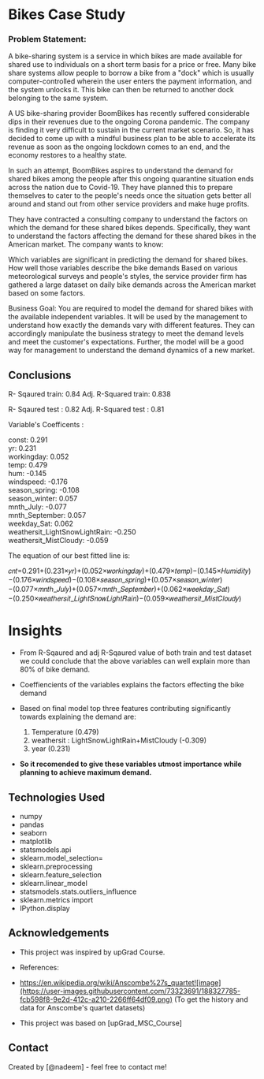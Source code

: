 # Bikes Case Study

### Problem Statement:
A bike-sharing system is a service in which bikes are made available for shared use to individuals on a short term basis for a price or free. Many bike share systems allow people to borrow a bike from a "dock" which is usually computer-controlled wherein the user enters the payment information, and the system unlocks it. This bike can then be returned to another dock belonging to the same system.


A US bike-sharing provider BoomBikes has recently suffered considerable dips in their revenues due to the ongoing Corona pandemic. The company is finding it very difficult to sustain in the current market scenario. So, it has decided to come up with a mindful business plan to be able to accelerate its revenue as soon as the ongoing lockdown comes to an end, and the economy restores to a healthy state. 


In such an attempt, BoomBikes aspires to understand the demand for shared bikes among the people after this ongoing quarantine situation ends across the nation due to Covid-19. They have planned this to prepare themselves to cater to the people's needs once the situation gets better all around and stand out from other service providers and make huge profits.


They have contracted a consulting company to understand the factors on which the demand for these shared bikes depends. Specifically, they want to understand the factors affecting the demand for these shared bikes in the American market. The company wants to know:

Which variables are significant in predicting the demand for shared bikes.
How well those variables describe the bike demands
Based on various meteorological surveys and people's styles, the service provider firm has gathered a large dataset on daily bike demands across the American market based on some factors. 


Business Goal:
You are required to model the demand for shared bikes with the available independent variables. It will be used by the management to understand how exactly the demands vary with different features. They can accordingly manipulate the business strategy to meet the demand levels and meet the customer's expectations. Further, the model will be a good way for management to understand the demand dynamics of a new market. 

## Conclusions
R- Sqaured train: 0.84 Adj. R-Squared train: 0.838

R- Sqaured test : 0.82 Adj. R-Squared test : 0.81

Variable's Coefficents :

const:                             0.291  
yr:                                0.231  
workingday:                        0.052  
temp:                              0.479  
hum:                              -0.145  
windspeed:                        -0.176  
season_spring:                    -0.108  
season_winter:                     0.057  
mnth_July:                        -0.077  
mnth_September:                    0.057  
weekday_Sat:                       0.062  
weathersit_LightSnowLightRain:    -0.250  
weathersit_MistCloudy:            -0.059  



<!-- You don't have to answer all the questions - just the ones relevant to your project. -->
The equation of our best fitted line is:

𝑐𝑛𝑡=0.291+(0.231×𝑦𝑟)+(0.052×𝑤𝑜𝑟𝑘𝑖𝑛𝑔𝑑𝑎𝑦)+(0.479×𝑡𝑒𝑚𝑝)−(0.145×𝐻𝑢𝑚𝑖𝑑𝑖𝑡𝑦)−(0.176×𝑤𝑖𝑛𝑑𝑠𝑝𝑒𝑒𝑑)−(0.108×𝑠𝑒𝑎𝑠𝑜𝑛_𝑠𝑝𝑟𝑖𝑛𝑔)+(0.057×𝑠𝑒𝑎𝑠𝑜𝑛_𝑤𝑖𝑛𝑡𝑒𝑟)−(0.077×𝑚𝑛𝑡ℎ_𝐽𝑢𝑙𝑦)+(0.057×𝑚𝑛𝑡ℎ_𝑆𝑒𝑝𝑡𝑒𝑚𝑏𝑒𝑟)+(0.062×𝑤𝑒𝑒𝑘𝑑𝑎𝑦_𝑆𝑎𝑡)−(0.250×𝑤𝑒𝑎𝑡ℎ𝑒𝑟𝑠𝑖𝑡_𝐿𝑖𝑔ℎ𝑡𝑆𝑛𝑜𝑤𝐿𝑖𝑔ℎ𝑡𝑅𝑎𝑖𝑛)−(0.059×𝑤𝑒𝑎𝑡ℎ𝑒𝑟𝑠𝑖𝑡_𝑀𝑖𝑠𝑡𝐶𝑙𝑜𝑢𝑑𝑦)
# Insights
- From R-Sqaured and adj R-Sqaured value of both train and test dataset we could conclude that the above variables can well explain more than 80% of bike demand.
- Coeffiencients of the variables explains the factors effecting the bike demand

- Based on final model top three features contributing significantly towards explaining the demand are:
    1. Temperature (0.479)
    2. weathersit : LightSnowLightRain+MistCloudy (-0.309)
    3. year (0.231)


- **So it recomended to give these variables utmost importance while planning to achieve maximum demand.**

## Technologies Used
- numpy 
- pandas  
- seaborn  
- matplotlib  
- statsmodels.api   
- sklearn.model_selection=
- sklearn.preprocessing 
- sklearn.feature_selection 
- sklearn.linear_model 
- statsmodels.stats.outliers_influence 
- sklearn.metrics import 
- IPython.display



## Acknowledgements
- This project was inspired by upGrad Course.
- References:
-  https://en.wikipedia.org/wiki/Anscombe%27s_quartet![image](https://user-images.githubusercontent.com/73323691/188327785-fcb598f8-9e2d-412c-a210-2266ff64df09.png) (To get the history and data for Anscombe's quartet datasets)

- This project was based on [upGrad_MSC_Course]


## Contact
Created by [@nadeem] - feel free to contact me!
